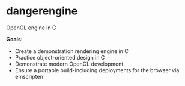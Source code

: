 dangerengine
==============
OpenGL engine in C

**Goals**:

* Create a demonstration rendering engine in C
* Practice object-oriented design in C
* Demonstrate modern OpenGL development
* Ensure a portable build-including deployments for the browser via emscripten